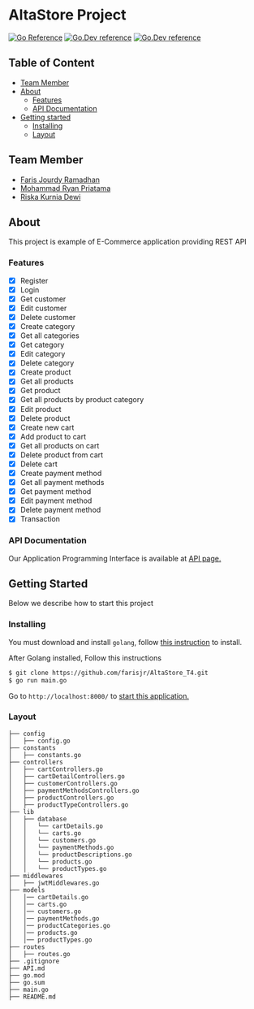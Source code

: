 # AltaStore Project

[![Go Reference](https://pkg.go.dev/badge/golang.org/x/example.svg)](https://pkg.go.dev/golang.org/x/example)
[![Go.Dev reference](https://img.shields.io/badge/gorm-reference-blue?logo=go&logoColor=white)](https://pkg.go.dev/gorm.io/gorm?tab=doc)
[![Go.Dev reference](https://img.shields.io/badge/echo-reference-blue?logo=go&logoColor=white)](https://github.com/labstack/echo)

## Table of Content

  - [Team Member](#team-member)
  - [About](#about)
    - [Features](#features)
    - [API Documentation](#api-documentation)
  - [Getting started](#getting-started)
    - [Installing](#installing)
    - [Layout](#layout)

## Team Member

- [Faris Jourdy Ramadhan](https://github.com/farisjr)
- [Mohammad Ryan Priatama](https://github.com/ryanpriatama)
- [Riska Kurnia Dewi](https://github.com/riskakrndw)

## About

This project is example of E-Commerce application providing REST API

### Features

- [x] Register
- [x] Login
- [x] Get customer
- [x] Edit customer
- [x] Delete customer
- [x] Create category
- [x] Get all categories
- [x] Get category
- [x] Edit category
- [x] Delete category
- [x] Create product
- [x] Get all products
- [x] Get product
- [x] Get all products by product category
- [x] Edit product
- [x] Delete product
- [x] Create new cart
- [x] Add product to cart
- [x] Get all products on cart
- [x] Delete product from cart
- [x] Delete cart
- [x] Create payment method
- [x] Get all payment methods
- [x] Get payment method
- [x] Edit payment method
- [x] Delete payment method
- [x] Transaction

### API Documentation

Our Application Programming Interface is available at [API page.](API.md)

## Getting Started

Below we describe how to start this project

### Installing

You must download and install `golang`, follow [this instruction](https://golang.org/doc/install) to install.

After Golang installed, Follow this instructions
```bash
$ git clone https://github.com/farisjr/AltaStore_T4.git
$ go run main.go
```

Go to `http://localhost:8000/` to [start this application.](http://localhost:8000/)

### Layout

```tree
├── config
│   ├── config.go
├── constants
│   ├── constants.go
├── controllers
│   ├── cartControllers.go
│   ├── cartDetailControllers.go
│   ├── customerControllers.go
│   ├── paymentMethodsControllers.go
│   ├── productControllers.go
│   ├── productTypeControllers.go
├── lib
│   ├── database
│   │   └── cartDetails.go
│   │   └── carts.go
│   │   └── customers.go
│   │   └── paymentMethods.go
│   │   └── productDescriptions.go
│   │   └── products.go
│   │   └── productTypes.go
├── middlewares
│   ├── jwtMiddlewares.go
├── models
│   │── cartDetails.go
│   │── carts.go
│   │── customers.go
│   │── paymentMethods.go
│   │── productCategories.go
│   │── products.go
│   │── productTypes.go
├── routes
│   ├── routes.go
├── .gitignore
├── API.md
├── go.mod
├── go.sum
├── main.go
├── README.md
```